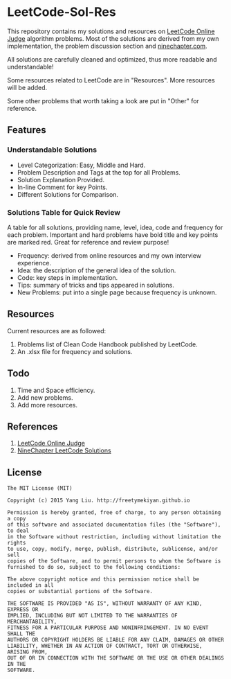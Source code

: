 # LeetCode-Sol-Res
  
This repository contains my solutions and resources on [LeetCode Online Judge](https://oj.leetcode.com) algorithm problems. Most of the solutions are derived from my own implementation, the problem discussion section and [ninechapter.com](http://www.ninechapter.com). 

All solutions are carefully cleaned and optimized, thus more readable and understandable!  
  
Some resources related to LeetCode are in "Resources". More resources will be added.  
  
Some other problems that worth taking a look are put in "Other" for reference.  
  
## Features  

### Understandable Solutions  

* Level Categorization: Easy, Middle and Hard.  
* Problem Description and Tags at the top for all Problems.  
* Solution Explanation Provided.  
* In-line Comment for key Points.  
* Different Solutions for Comparison.  
  
### Solutions Table for Quick Review

A table for all solutions, providing name, level, idea, code and frequency for each problem. Important and hard problems have bold title and key points are marked red. Great for reference and review purpose!  
  
* Frequency: derived from online resources and my own interview experience.  
* Idea: the description of the general idea of the solution.  
* Code: key steps in implementation.  
* Tips: summary of tricks and tips appeared in solutions.  
* New Problems: put into a single page because frequency is unknown.  
  
## Resources  
  
Current resources are as followed:   

1. Problems list of Clean Code Handbook published by LeetCode.  
2. An .xlsx file for frequency and solutions.  
  
## Todo
  
1. Time and Space efficiency.  
2. Add new problems.  
3. Add more resources.  
  
## References  

1. [LeetCode Online Judge](https://oj.leetcode.com)  
2. [NineChapter LeetCode Solutions](http://www.ninechapter.com/solutions/) 
  
## License  

    The MIT License (MIT)
      
    Copyright (c) 2015 Yang Liu. http://freetymekiyan.github.io  
      
    Permission is hereby granted, free of charge, to any person obtaining a copy
    of this software and associated documentation files (the "Software"), to deal
    in the Software without restriction, including without limitation the rights
    to use, copy, modify, merge, publish, distribute, sublicense, and/or sell
    copies of the Software, and to permit persons to whom the Software is
    furnished to do so, subject to the following conditions:
      
    The above copyright notice and this permission notice shall be included in all
    copies or substantial portions of the Software.
      
    THE SOFTWARE IS PROVIDED "AS IS", WITHOUT WARRANTY OF ANY KIND, EXPRESS OR
    IMPLIED, INCLUDING BUT NOT LIMITED TO THE WARRANTIES OF MERCHANTABILITY,
    FITNESS FOR A PARTICULAR PURPOSE AND NONINFRINGEMENT. IN NO EVENT SHALL THE
    AUTHORS OR COPYRIGHT HOLDERS BE LIABLE FOR ANY CLAIM, DAMAGES OR OTHER
    LIABILITY, WHETHER IN AN ACTION OF CONTRACT, TORT OR OTHERWISE, ARISING FROM,
    OUT OF OR IN CONNECTION WITH THE SOFTWARE OR THE USE OR OTHER DEALINGS IN THE
    SOFTWARE.
